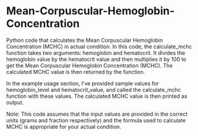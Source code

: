 # Mean-Corpuscular-Hemoglobin-Concentration
Python code that calculates the Mean Corpuscular Hemoglobin Concentration (MCHC) in actual condition.
In this code, the calculate_mchc function takes two arguments: hemoglobin and hematocrit. It divides the hemoglobin value by the hematocrit value and then multiplies it by 100 to get the Mean Corpuscular Hemoglobin Concentration (MCHC). The calculated MCHC value is then returned by the function.

In the example usage section, I've provided sample values for hemoglobin_level and hematocrit_value, and called the calculate_mchc function with these values. The calculated MCHC value is then printed as output.

Note: This code assumes that the input values are provided in the correct units (grams and fraction respectively) and the formula used to calculate MCHC is appropriate for your actual condition.
